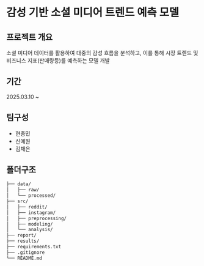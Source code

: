 # 감성 기반 소셜 미디어 트렌드 예측 모델

## 프로젝트 개요
소셜 미디어 데이터를 활용하여 대중의 감성 흐름을 분석하고,
이를 통해 시장 트렌드 및 비즈니스 지표(판매량등)를 예측하는 모델 개발 

## 기간 
2025.03.10 ~ 

## 팀구성 
- 현종민
- 신예원
- 김채은 

## 폴더구조
```bash
├── data/
│   ├── raw/
│   └── processed/
├── src/
│   ├── reddit/
│   ├── instagram/
│   ├── preprocessing/
│   ├── modeling/
│   └── analysis/
├── report/
├── results/
├── requirements.txt
├── .gitignore
└── README.md



